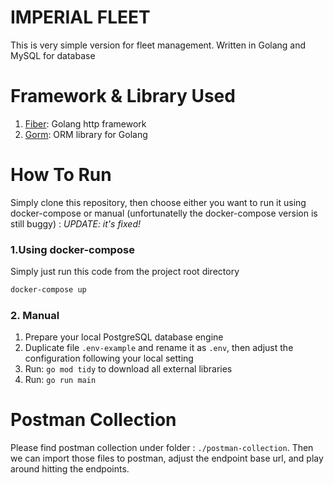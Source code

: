 # IMPERIAL FLEET

This is very simple version for fleet management. Written in Golang and MySQL for database

# Framework & Library Used
1. [Fiber](https://gofiber.io/): Golang http framework
2. [Gorm](https://gorm.io/): ORM library for Golang

# How To Run
Simply clone this repository, then choose either you want to run it using docker-compose or manual (unfortunatelly the docker-compose version is still buggy) : *UPDATE: it's fixed!*

### 1.Using docker-compose
Simply just run this code from the project root directory
```sh
docker-compose up
```

### 2. Manual
1. Prepare your local PostgreSQL database engine
2. Duplicate file `.env-example` and rename it as `.env`, then adjust the configuration following your local setting
3. Run: ```go mod tidy``` to download all external libraries
4. Run: ```go run main```



# Postman Collection
Please find postman collection under folder : `./postman-collection`.
Then we can import those files to postman, adjust the endpoint base url, and play around hitting the endpoints.

